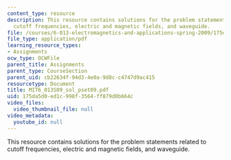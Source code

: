 ```yaml
---
content_type: resource
description: This resource contains solutions for the problem statements related to
  cutoff frequencies, electric and magnetic fields, and waveguide.
file: /courses/6-013-electromagnetics-and-applications-spring-2009/175da5d0ed1c998f3564ff879d0b664c_MIT6_013S09_sol_pset09.pdf
file_type: application/pdf
learning_resource_types:
- Assignments
ocw_type: OCWFile
parent_title: Assignments
parent_type: CourseSection
parent_uid: cb22634f-94d3-4e0a-9d8c-c4747d9ac415
resourcetype: Document
title: MIT6_013S09_sol_pset09.pdf
uid: 175da5d0-ed1c-998f-3564-ff879d0b664c
video_files:
  video_thumbnail_file: null
video_metadata:
  youtube_id: null
---
```

This resource contains solutions for the problem statements related to cutoff frequencies, electric and magnetic fields, and waveguide.

